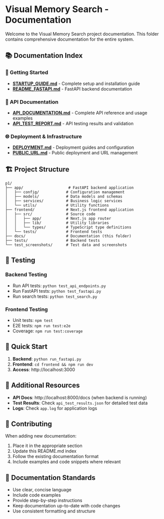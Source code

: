 # Visual Memory Search - Documentation

Welcome to the Visual Memory Search project documentation. This folder contains comprehensive documentation for the entire system.

## 📚 Documentation Index

### 🚀 Getting Started
- **[STARTUP_GUIDE.md](./STARTUP_GUIDE.md)** - Complete setup and installation guide
- **[README_FASTAPI.md](./README_FASTAPI.md)** - FastAPI backend documentation

### 🔌 API Documentation
- **[API_DOCUMENTATION.md](./API_DOCUMENTATION.md)** - Complete API reference and usage examples
- **[API_TEST_REPORT.md](./API_TEST_REPORT.md)** - API testing results and validation

### 🌐 Deployment & Infrastructure
- **[DEPLOYMENT.md](./DEPLOYMENT.md)** - Deployment guides and configuration
- **[PUBLIC_URL.md](./PUBLIC_URL.md)** - Public deployment and URL management

## 🏗️ Project Structure

```
p1/
├── app/                    # FastAPI backend application
│   ├── config/            # Configuration management
│   ├── models/            # Data models and schemas
│   ├── services/          # Business logic services
│   └── utils/             # Utility functions
├── frontend/              # Next.js frontend application
│   ├── src/               # Source code
│   │   ├── app/           # Next.js app router
│   │   ├── lib/           # Utility libraries
│   │   └── types/         # TypeScript type definitions
│   └── tests/             # Frontend tests
├── docs/                  # Documentation (this folder)
├── tests/                 # Backend tests
└── test_screenshots/      # Test data and screenshots
```

## 🧪 Testing

### Backend Testing
- Run API tests: `python test_api_endpoints.py`
- Run FastAPI tests: `python test_fastapi.py`
- Run search tests: `python test_search.py`

### Frontend Testing
- Unit tests: `npm test`
- E2E tests: `npm run test:e2e`
- Coverage: `npm run test:coverage`

## 🚀 Quick Start

1. **Backend**: `python run_fastapi.py`
2. **Frontend**: `cd frontend && npm run dev`
3. **Access**: http://localhost:3000

## 📖 Additional Resources

- **API Docs**: http://localhost:8000/docs (when backend is running)
- **Test Results**: Check `api_test_results.json` for detailed test data
- **Logs**: Check `app.log` for application logs

## 🤝 Contributing

When adding new documentation:
1. Place it in the appropriate section
2. Update this README.md index
3. Follow the existing documentation format
4. Include examples and code snippets where relevant

## 📝 Documentation Standards

- Use clear, concise language
- Include code examples
- Provide step-by-step instructions
- Keep documentation up-to-date with code changes
- Use consistent formatting and structure
